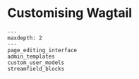 # Customising Wagtail

```{toctree}
---
maxdepth: 2
---
page_editing_interface
admin_templates
custom_user_models
streamfield_blocks
```
